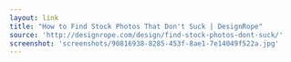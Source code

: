 ```yaml
---
layout: link
title: "How to Find Stock Photos That Don't Suck | DesignRope"
source: 'http://designrope.com/design/find-stock-photos-dont-suck/'
screenshot: 'screenshots/90816938-8285-453f-8ae1-7e14049f522a.jpg'
---
```


